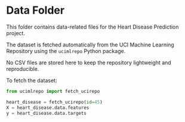 # Data Folder

This folder contains data-related files for the Heart Disease Prediction project.

The dataset is fetched automatically from the UCI Machine Learning Repository using the `ucimlrepo` Python package.

No CSV files are stored here to keep the repository lightweight and reproducible.

To fetch the dataset:

```python
from ucimlrepo import fetch_ucirepo

heart_disease = fetch_ucirepo(id=45)
X = heart_disease.data.features
y = heart_disease.data.targets

